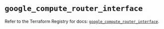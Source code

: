 # `google_compute_router_interface`

Refer to the Terraform Registry for docs: [`google_compute_router_interface`](https://registry.terraform.io/providers/hashicorp/google/6.10.0/docs/resources/compute_router_interface).
